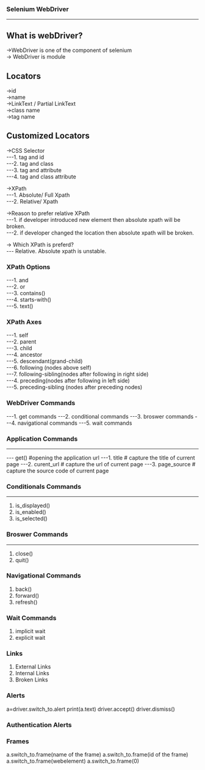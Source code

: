 ### Selenium WebDriver

---

## What is webDriver?

->WebDriver is one of the component of selenium <br/>
-> WebDriver is module

## Locators

->id<br/>
->name<br/>
->LinkText / Partial LinkText<br/>
->class name<br/>
->tag name<br/>

## Customized Locators

->CSS Selector<br/>
---1. tag and id<br/>
---2. tag and class<br/>
---3. tag and attribute<br/>
---4. tag and class attribute<br/>

->XPath<br/>
---1. Absolute/ Full Xpath<br/>
---2. Relative/ Xpath<br/>

->Reason to prefer relative XPath<br/>
---1. if developer introduced new element then absolute xpath will be broken.<br/>
---2. if developer changed the location then absolute xpath will be broken.<br/>

-> Which XPath is preferd?<br/>
--- Relative. Absolute xpath is unstable.<br/>

### XPath Options<br/>

---1. and <br>
---2. or <br>
---3. contains() <br>
---4. starts-with() <br>
---5. text() <br>

### XPath Axes<br/>

---1. self <br>
---2. parent <br>
---3. child <br>
---4. ancestor <br>
---5. descendant(grand-child) <br>
---6. following (nodes above self)<br>
---7. following-sibling(nodes after following in right side)<br>
---4. preceding(nodes after following in left side) <br>
---5. preceding-sibling (nodes after preceding nodes)<br>

### WebDriver Commands

---1. get commands
---2. conditional commands
---3. broswer commands
---4. navigational commands
---5. wait commands

### Application Commands

---

--- get() #opening the application url
---1. title # capture the title of current page
---2. curent_url # capture the url of current page
---3. page_source # capture the source code of current page

### Conditionals Commands

---

1. is_displayed()
2. is_enabled()
3. is_selected()

### Broswer Commands

---

1. close()
2. quit()

### Navigational Commands

1. back()
2. forward()
3. refresh()

### Wait Commands

1. implicit wait
2. explicit wait

### Links

1. External Links
2. Internal Links
3. Broken Links

### Alerts

a=driver.switch_to.alert
print(a.text)
driver.accept()
driver.dismiss()

### Authentication Alerts

### Frames

a.switch_to.frame(name of the frame)
a.switch_to.frame(id of the frame)
a.switch_to.frame(webelement)
a.switch_to.frame(0)
